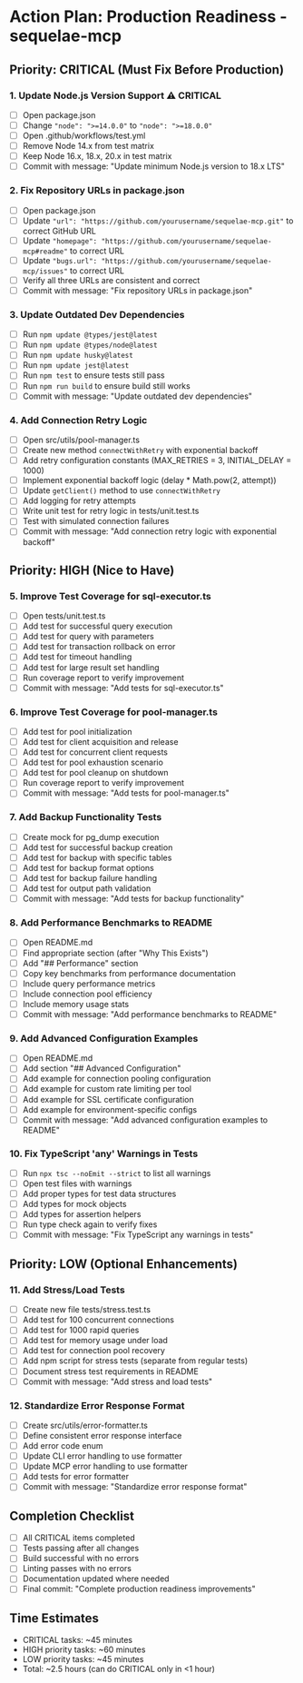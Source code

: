 # Action Plan: Production Readiness - sequelae-mcp

## Priority: CRITICAL (Must Fix Before Production)

### 1. Update Node.js Version Support ⚠️ CRITICAL
- [ ] Open package.json
- [ ] Change `"node": ">=14.0.0"` to `"node": ">=18.0.0"`
- [ ] Open .github/workflows/test.yml
- [ ] Remove Node 14.x from test matrix
- [ ] Keep Node 16.x, 18.x, 20.x in test matrix
- [ ] Commit with message: "Update minimum Node.js version to 18.x LTS"

### 2. Fix Repository URLs in package.json
- [ ] Open package.json
- [ ] Update `"url": "https://github.com/yourusername/sequelae-mcp.git"` to correct GitHub URL
- [ ] Update `"homepage": "https://github.com/yourusername/sequelae-mcp#readme"` to correct URL
- [ ] Update `"bugs.url": "https://github.com/yourusername/sequelae-mcp/issues"` to correct URL
- [ ] Verify all three URLs are consistent and correct
- [ ] Commit with message: "Fix repository URLs in package.json"

### 3. Update Outdated Dev Dependencies
- [ ] Run `npm update @types/jest@latest`
- [ ] Run `npm update @types/node@latest`
- [ ] Run `npm update husky@latest`
- [ ] Run `npm update jest@latest`
- [ ] Run `npm test` to ensure tests still pass
- [ ] Run `npm run build` to ensure build still works
- [ ] Commit with message: "Update outdated dev dependencies"

### 4. Add Connection Retry Logic
- [ ] Open src/utils/pool-manager.ts
- [ ] Create new method `connectWithRetry` with exponential backoff
- [ ] Add retry configuration constants (MAX_RETRIES = 3, INITIAL_DELAY = 1000)
- [ ] Implement exponential backoff logic (delay * Math.pow(2, attempt))
- [ ] Update `getClient()` method to use `connectWithRetry`
- [ ] Add logging for retry attempts
- [ ] Write unit test for retry logic in tests/unit.test.ts
- [ ] Test with simulated connection failures
- [ ] Commit with message: "Add connection retry logic with exponential backoff"

## Priority: HIGH (Nice to Have)

### 5. Improve Test Coverage for sql-executor.ts
- [ ] Open tests/unit.test.ts
- [ ] Add test for successful query execution
- [ ] Add test for query with parameters
- [ ] Add test for transaction rollback on error
- [ ] Add test for timeout handling
- [ ] Add test for large result set handling
- [ ] Run coverage report to verify improvement
- [ ] Commit with message: "Add tests for sql-executor.ts"

### 6. Improve Test Coverage for pool-manager.ts
- [ ] Add test for pool initialization
- [ ] Add test for client acquisition and release
- [ ] Add test for concurrent client requests
- [ ] Add test for pool exhaustion scenario
- [ ] Add test for pool cleanup on shutdown
- [ ] Run coverage report to verify improvement
- [ ] Commit with message: "Add tests for pool-manager.ts"

### 7. Add Backup Functionality Tests
- [ ] Create mock for pg_dump execution
- [ ] Add test for successful backup creation
- [ ] Add test for backup with specific tables
- [ ] Add test for backup format options
- [ ] Add test for backup failure handling
- [ ] Add test for output path validation
- [ ] Commit with message: "Add tests for backup functionality"

### 8. Add Performance Benchmarks to README
- [ ] Open README.md
- [ ] Find appropriate section (after "Why This Exists")
- [ ] Add "## Performance" section
- [ ] Copy key benchmarks from performance documentation
- [ ] Include query performance metrics
- [ ] Include connection pool efficiency
- [ ] Include memory usage stats
- [ ] Commit with message: "Add performance benchmarks to README"

### 9. Add Advanced Configuration Examples
- [ ] Open README.md
- [ ] Add section "## Advanced Configuration"
- [ ] Add example for connection pooling configuration
- [ ] Add example for custom rate limiting per tool
- [ ] Add example for SSL certificate configuration
- [ ] Add example for environment-specific configs
- [ ] Commit with message: "Add advanced configuration examples to README"

### 10. Fix TypeScript 'any' Warnings in Tests
- [ ] Run `npx tsc --noEmit --strict` to list all warnings
- [ ] Open test files with warnings
- [ ] Add proper types for test data structures
- [ ] Add types for mock objects
- [ ] Add types for assertion helpers
- [ ] Run type check again to verify fixes
- [ ] Commit with message: "Fix TypeScript any warnings in tests"

## Priority: LOW (Optional Enhancements)

### 11. Add Stress/Load Tests
- [ ] Create new file tests/stress.test.ts
- [ ] Add test for 100 concurrent connections
- [ ] Add test for 1000 rapid queries
- [ ] Add test for memory usage under load
- [ ] Add test for connection pool recovery
- [ ] Add npm script for stress tests (separate from regular tests)
- [ ] Document stress test requirements in README
- [ ] Commit with message: "Add stress and load tests"

### 12. Standardize Error Response Format
- [ ] Create src/utils/error-formatter.ts
- [ ] Define consistent error response interface
- [ ] Add error code enum
- [ ] Update CLI error handling to use formatter
- [ ] Update MCP error handling to use formatter
- [ ] Add tests for error formatter
- [ ] Commit with message: "Standardize error response format"

## Completion Checklist
- [ ] All CRITICAL items completed
- [ ] Tests passing after all changes
- [ ] Build successful with no errors
- [ ] Linting passes with no errors
- [ ] Documentation updated where needed
- [ ] Final commit: "Complete production readiness improvements"

## Time Estimates
- CRITICAL tasks: ~45 minutes
- HIGH priority tasks: ~60 minutes
- LOW priority tasks: ~45 minutes
- Total: ~2.5 hours (can do CRITICAL only in <1 hour)